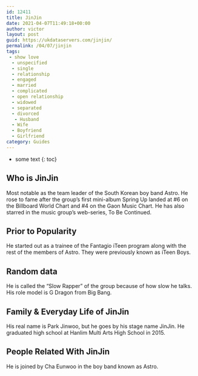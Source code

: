 ```yaml
---
id: 12411
title: JinJin
date: 2021-04-07T11:49:18+00:00
author: victor
layout: post
guid: https://ukdataservers.com/jinjin/
permalink: /04/07/jinjin
tags:
 - show love
  - unspecified
  - single
  - relationship
  - engaged
  - married
  - complicated
  - open relationship
  - widowed
  - separated
  - divorced
   - Husband
  - Wife
  - Boyfriend
  - Girlfriend
category: Guides
---
```


* some text
{: toc}


## Who is JinJin



Most notable as the team leader of the South Korean boy band Astro. He rose to fame after the group&#8217;s first mini-album Spring Up landed at #6 on the Billboard World Chart and #4 on the Gaon Music Chart. He has also starred in the music group&#8217;s web-series, To Be Continued. 

                
                
                
## Prior to Popularity



He started out as a trainee of the Fantagio iTeen program along with the rest of the members of Astro. They were previously known as iTeen Boys. 

                
                
                
## Random data



He is called the &#8220;Slow Rapper&#8221; of the group because of how slow he talks. His role model is G Dragon from Big Bang. 

                
                
                
## Family & Everyday Life of JinJin



His real name is Park Jinwoo, but he goes by his stage name JinJin. He graduated high school at Hanlim Multi Arts High School in 2015. 

                
                
                
## People Related With JinJin



He is joined by Cha Eunwoo in the boy band known as Astro. 

                
              
            
          
          
          